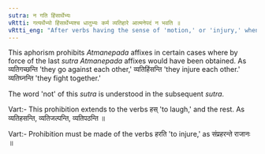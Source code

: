 ```yaml
---
sutra: न गति हिंसार्थेभ्यः
vRtti: गत्यर्थेभ्यो हिंसार्थेभ्यश्च धातुभ्यः कर्म व्यतिहारे आत्मनेपदं न भवति ॥
vRtti_eng: "After verbs having the sense of 'motion,' or 'injury,' when expressing interchange of action, the _Atmanepada_ affixes are not used."
---
```

This aphorism prohibits _Atmanepada_ affixes in certain cases where by force of the last _sutra_ _Atmanepada_ affixes would have been obtained. As व्यतिगच्छन्ति 'they go against each other,' व्यतिहिंसन्ति 'they injure each other.' व्यतिघ्नन्ति 'they fight together.'

The word 'not' of this _sutra_ is understood in the subsequent _sutra_.

Vart:- This prohibition extends to the verbs हस् 'to laugh,' and the rest. As व्यतिहसन्ति, व्यतिजल्पन्ति, व्यतिपठन्ति ॥

Vart:- Prohibition must be made of the verbs हरति 'to injure,' as संप्रहरन्ते राजानः ॥
